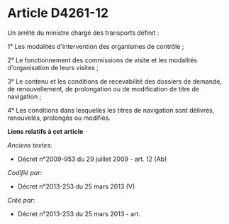 # Article D4261-12

Un arrêté du ministre chargé des transports définit :

1° Les modalités d'intervention des organismes de contrôle ;

2° Le fonctionnement des commissions de visite et les modalités d'organisation de leurs visites ;

3° Le contenu et les conditions de recevabilité des dossiers de demande, de renouvellement, de prolongation ou de
modification de titre de navigation ;

4° Les conditions dans lesquelles les titres de navigation sont délivrés, renouvelés, prolongés ou modifiés.

**Liens relatifs à cet article**

_Anciens textes_:

  - Décret n°2009-953 du 29 juillet 2009 - art. 12 (Ab)

_Codifié par_:

  - Décret n°2013-253 du 25 mars 2013 (V)

_Créé par_:

  - Décret n°2013-253 du 25 mars 2013 - art.
